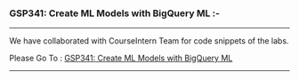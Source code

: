 ### GSP341: Create ML Models with BigQuery ML :-

----------------------------------------------------------------------------------------------------------------------------------------------

We have collaborated with CourseIntern Team for code snippets of the labs.

Please Go To : [GSP341: Create ML Models with BigQuery ML]()

----------------------------------------------------------------------------------------------------------------------------------------------
